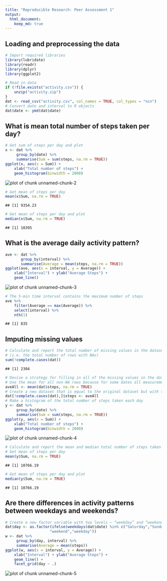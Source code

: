 ```yaml
---
title: "Reproducible Research: Peer Assessment 1"
output: 
  html_document:
    keep_md: true
---
```



## Loading and preprocessing the data


```r
# Import required libraries
library(lubridate)
library(readr)
library(dplyr)
library(ggplot2)

# Read in data
if (!file.exists("activity.csv")) {
    unzip("activity.zip")
}
dat <- read_csv("activity.csv", col_names = TRUE, col_types = "ncn")
# Convert date and interval to R objects
dat$date <- ymd(dat$date)
```
## What is mean total number of steps taken per day?

```r
# Get sum of steps per day and plot
x <- dat %>% 
     group_by(date) %>%
     summarise(Sum = sum(steps, na.rm = TRUE))
ggplot(x, aes(x = Sum)) + 
    xlab("Total number of steps") + 
    geom_histogram(binwidth = 2000)
```

![plot of chunk unnamed-chunk-2](figure/unnamed-chunk-2-1.png) 

```r
# Get mean of steps per day 
mean(x$Sum, na.rm = TRUE)
```

```
## [1] 9354.23
```

```r
# Get mean of steps per day and plot
median(x$Sum, na.rm = TRUE)
```

```
## [1] 10395
```
## What is the average daily activity pattern?

```r
ave <- dat %>% 
       group_by(interval) %>%
       summarise(Average = mean(steps, na.rm = TRUE))
ggplot(ave, aes(x = interval, y = Average)) + 
    xlab("Interval") + ylab("Average Steps") +
    geom_line()
```

![plot of chunk unnamed-chunk-3](figure/unnamed-chunk-3-1.png) 

```r
# The 5-min time interval contains the maximum number of steps
ave %>% 
    filter(Average == max(Average)) %>% 
    select(interval) %>% 
    nth(1)
```

```
## [1] 835
```

## Imputing missing values

```r
# Calculate and report the total number of missing values in the dataset 
# (i.e. the total number of rows with NAs)
sum(!complete.cases(dat))
```

```
## [1] 2304
```

```r
# Devise a strategy for filling in all of the missing values in the dataset. 
# Use the mean for all non-NA rows because for some dates all measurements are NAs.
aveAll <- mean(dat$steps, na.rm = TRUE)
# Create a new dataset that is equal to the original dataset but with the missing data filled in.
dat[!complete.cases(dat),]$steps <- aveAll
# Make a histogram of the total number of steps taken each day
y <- dat %>% 
     group_by(date) %>%
     summarise(Sum = sum(steps, na.rm = TRUE))
ggplot(y, aes(x = Sum)) + 
    xlab("Total number of steps") + 
    geom_histogram(binwidth = 2000)
```

![plot of chunk unnamed-chunk-4](figure/unnamed-chunk-4-1.png) 

```r
# Calculate and report the mean and median total number of steps taken per day
# Get mean of steps per day 
mean(y$Sum, na.rm = TRUE)
```

```
## [1] 10766.19
```

```r
# Get mean of steps per day and plot
median(y$Sum, na.rm = TRUE)
```

```
## [1] 10766.19
```
## Are there differences in activity patterns between weekdays and weekends?

```r
# Create a new factor variable with two levels – “weekday” and “weekend”
dat$day <- as.factor(ifelse(weekdays(dat$date) %in% c("Saturday","Sunday"),
                    "weekend","weekday"))
w <- dat %>%
     group_by(day, interval) %>%
     summarise(Average = mean(steps))
ggplot(w, aes(x = interval, y = Average)) + 
    xlab("Interval") + ylab("Average Steps") +
    geom_line() + 
    facet_grid(day ~ .)
```

![plot of chunk unnamed-chunk-5](figure/unnamed-chunk-5-1.png) 
